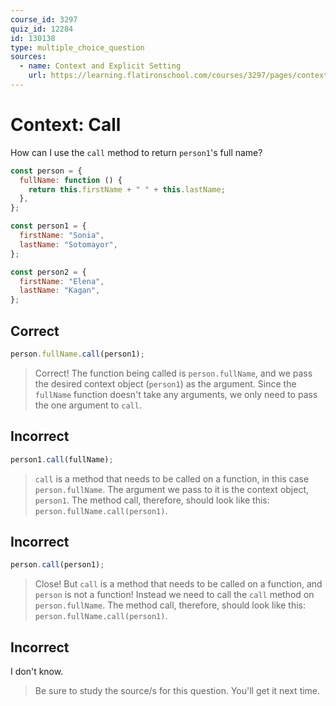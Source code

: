 ```yaml
---
course_id: 3297
quiz_id: 12284
id: 130138
type: multiple_choice_question
sources:
  - name: Context and Explicit Setting
    url: https://learning.flatironschool.com/courses/3297/pages/context-and-explicit-setting?module_item_id=143617
---
```


# Context: Call

How can I use the `call` method to return `person1`'s full name?

```javascript
const person = {
  fullName: function () {
    return this.firstName + " " + this.lastName;
  },
};

const person1 = {
  firstName: "Sonia",
  lastName: "Sotomayor",
};

const person2 = {
  firstName: "Elena",
  lastName: "Kagan",
};
```

## Correct

```javascript
person.fullName.call(person1);
```

> Correct! The function being called is `person.fullName`, and we pass the desired
> context object (`person1`) as the argument. Since the `fullName` function
> doesn't take any arguments, we only need to pass the one argument to `call`.

## Incorrect

```javascript
person1.call(fullName);
```

> `call` is a method that needs to be called on a function, in this case
> `person.fullName`. The argument we pass to it is the context object, `person1`.
> The method call, therefore, should look like this:
> `person.fullName.call(person1)`.

## Incorrect

```javascript
person.call(person1);
```

> Close! But `call` is a method that needs to be called on a function, and
> `person` is not a function! Instead we need to call the `call` method on
> `person.fullName`. The method call, therefore, should look like this:
> `person.fullName.call(person1)`.

## Incorrect

I don't know.

> Be sure to study the source/s for this question. You'll get it next time.
